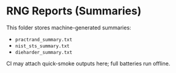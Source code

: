 # RNG Reports (Summaries)

This folder stores machine-generated summaries:
- `practrand_summary.txt`
- `nist_sts_summary.txt`
- `dieharder_summary.txt`

CI may attach quick-smoke outputs here; full batteries run offline.
